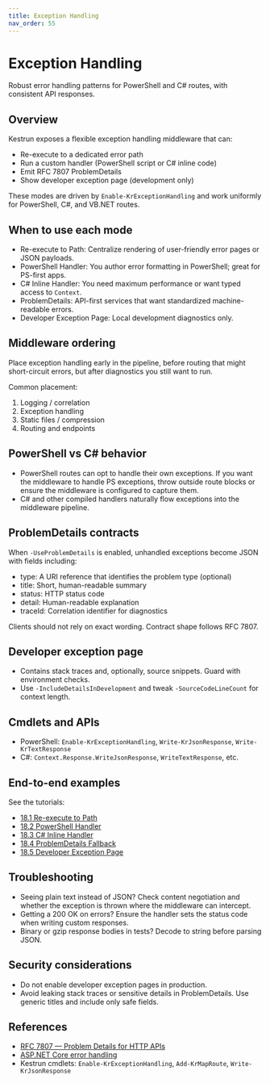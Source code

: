 ```yaml
---
title: Exception Handling
nav_order: 55
---
```


# Exception Handling

Robust error handling patterns for PowerShell and C# routes, with consistent API responses.

## Overview

Kestrun exposes a flexible exception handling middleware that can:

- Re-execute to a dedicated error path
- Run a custom handler (PowerShell script or C# inline code)
- Emit RFC 7807 ProblemDetails
- Show developer exception page (development only)

These modes are driven by `Enable-KrExceptionHandling` and work uniformly for PowerShell, C#, and VB.NET routes.

## When to use each mode

- Re-execute to Path: Centralize rendering of user-friendly error pages or JSON payloads.
- PowerShell Handler: You author error formatting in PowerShell; great for PS-first apps.
- C# Inline Handler: You need maximum performance or want typed access to `Context`.
- ProblemDetails: API-first services that want standardized machine-readable errors.
- Developer Exception Page: Local development diagnostics only.

## Middleware ordering

Place exception handling early in the pipeline, before routing that might short-circuit errors, but after diagnostics you still want to run.

Common placement:

1. Logging / correlation
2. Exception handling
3. Static files / compression
4. Routing and endpoints

## PowerShell vs C# behavior

- PowerShell routes can opt to handle their own exceptions. If you want the middleware to
  handle PS exceptions, throw outside route blocks or ensure the middleware is configured
  to capture them.
- C# and other compiled handlers naturally flow exceptions into the middleware pipeline.

## ProblemDetails contracts

When `-UseProblemDetails` is enabled, unhandled exceptions become JSON with fields including:

- type: A URI reference that identifies the problem type (optional)
- title: Short, human-readable summary
- status: HTTP status code
- detail: Human-readable explanation
- traceId: Correlation identifier for diagnostics

Clients should not rely on exact wording. Contract shape follows RFC 7807.

## Developer exception page

- Contains stack traces and, optionally, source snippets. Guard with environment checks.
- Use `-IncludeDetailsInDevelopment` and tweak `-SourceCodeLineCount` for context length.

## Cmdlets and APIs

- PowerShell: `Enable-KrExceptionHandling`, `Write-KrJsonResponse`, `Write-KrTextResponse`
- C#: `Context.Response.WriteJsonResponse`, `WriteTextResponse`, etc.

## End-to-end examples

See the tutorials:

- [18.1 Re-execute to Path](/pwsh/tutorial/18.ExceptionHandling/1.Re-execute-Path)
- [18.2 PowerShell Handler](/pwsh/tutorial/18.ExceptionHandling/2.PowerShell-Handler)
- [18.3 C# Inline Handler](/pwsh/tutorial/18.ExceptionHandling/3.CSharp-Inline)
- [18.4 ProblemDetails Fallback](/pwsh/tutorial/18.ExceptionHandling/4.ProblemDetails)
- [18.5 Developer Exception Page](/pwsh/tutorial/18.ExceptionHandling/5.Developer-Exception-Page)

## Troubleshooting

- Seeing plain text instead of JSON? Check content negotiation and whether the exception is thrown where the middleware can intercept.
- Getting a 200 OK on errors? Ensure the handler sets the status code when writing custom responses.
- Binary or gzip response bodies in tests? Decode to string before parsing JSON.

## Security considerations

- Do not enable developer exception pages in production.
- Avoid leaking stack traces or sensitive details in ProblemDetails. Use generic titles and include only safe fields.

## References

- [RFC 7807 — Problem Details for HTTP APIs](https://datatracker.ietf.org/doc/html/rfc7807)
- [ASP.NET Core error handling](https://learn.microsoft.com/aspnet/core/fundamentals/error-handling)
- Kestrun cmdlets: `Enable-KrExceptionHandling`, `Add-KrMapRoute`, `Write-KrJsonResponse`
